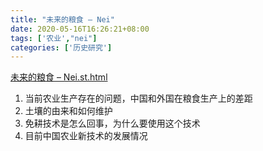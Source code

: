 ```yaml
---
title: "未来的粮食 – Nei"
date: 2020-05-16T16:26:21+08:00
tags: ['农业',"nei"]
categories: ['历史研究']
---
```


[未来的粮食 – Nei.st.html](/social/未来的粮食%20–%20Nei.st.html)

1. 当前农业生产存在的问题，中国和外国在粮食生产上的差距
2. 土壤的由来和如何维护
3. 免耕技术是怎么回事，为什么要使用这个技术
4. 目前中国农业新技术的发展情况